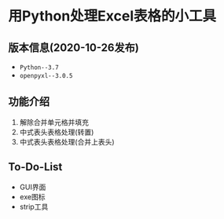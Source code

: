 # 用Python处理Excel表格的小工具

## 版本信息(2020-10-26发布)
- `Python--3.7`
- `openpyxl--3.0.5`

## 功能介绍
1. 解除合并单元格并填充
2. 中式表头表格处理(转置)
3. 中式表头表格处理(合并上表头)

## To-Do-List
- GUI界面
- exe图标
- strip工具